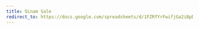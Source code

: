 ```yaml
---
title: Oinam Sale
redirect_to: https://docs.google.com/spreadsheets/d/1FZRfYrFwifjGa2iBpD7vmDmMMLTUkEikaFA32okFSpI/
---
```


